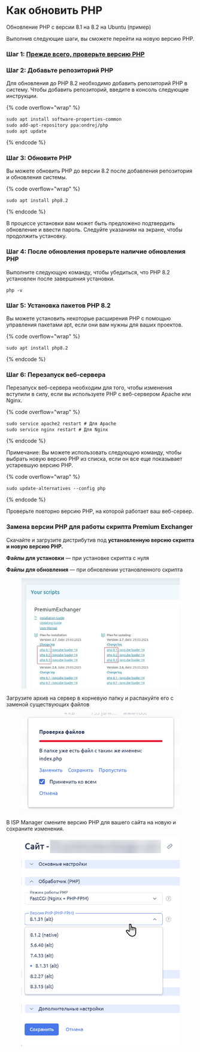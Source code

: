 # Как обновить PHP

Обновление PHP с версии 8.1 на 8.2 на Ubuntu (пример)


Выполнив следующие шаги, вы сможете перейти на новую версию PHP.

### Шаг 1: [Прежде всего, проверьте версию PHP](https://premium.gitbook.io/main/osnovnye-nastroiki/faq/kak-proverit-versiyu-php-ustanovlennuyu-na-servere)&#xD;

### Шаг 2: Добавьте репозиторий PHP&#xD;

Для обновления до PHP 8.2 необходимо добавить репозиторий PHP в систему. Чтобы добавить репозиторий, введите в консоль следующие инструкции.

{% code overflow="wrap" %}
```nginx
sudo apt install software-properties-common
sudo add-apt-repository ppa:ondrej/php
sudo apt update
```
{% endcode %}

### Шаг 3: Обновите PHP&#xD;

Вы можете обновить PHP до версии 8.2 после добавления репозитория и обновления системы.

{% code overflow="wrap" %}
```nginx
sudo apt install php8.2
```
{% endcode %}

В процессе установки вам может быть предложено подтвердить обновление и ввести пароль. Следуйте указаниям на экране, чтобы продолжить установку.



### Шаг 4: После обновления проверьте наличие обновления PHP&#xD;

Выполните следующую команду, чтобы убедиться, что PHP 8.2 установлен после завершения установки.

```nginx
php -v
```

### Шаг 5: Установка пакетов PHP 8.2&#xD;

Вы можете установить некоторые расширения PHP с помощью управления пакетами apt, если они вам нужны для ваших проектов.

{% code overflow="wrap" %}
```nginx
sudo apt install php8.2
```
{% endcode %}

### Шаг 6: Перезапуск веб-сервера&#xD;

Перезапуск веб-сервера необходим для того, чтобы изменения вступили в силу, если вы используете PHP с веб-сервером Apache или Nginx.

{% code overflow="wrap" %}
```nginx
sudo service apache2 restart # Для Apache
sudo service nginx restart # Для Nginx
```
{% endcode %}


Примечание: Вы можете использовать следующую команду, чтобы выбрать новую версию PHP из списка, если он все еще показывает устаревшую версию PHP.

{% code overflow="wrap" %}
```nginx
sudo update-alternatives --config php
```
{% endcode %}

Проверьте повторно  версию PHP, на которой работает ваш веб-сервер.

### Замена версии PHP для работы скрипта Premium Exchanger

Скачайте и загрузите дистрибутив под **установленную версию скрипта и новую версию PHP.**

**Файлы для установки** — при установке скрипта с нуля

**Файлы для обновления** — при обновлении установленного скрипта

<figure><img src="../../../../.gitbook/assets/image (74).png" alt=""><figcaption></figcaption></figure>

Загрузите архив на сервер в корневую папку и распакуйте его с заменой существующих файлов

<figure><img src="../../../../.gitbook/assets/image (75).png" alt="" width="491"><figcaption></figcaption></figure>

В ISP Manager смените версию PHP для вашего сайта на новую и сохраните изменения.

<figure><img src="../../../../.gitbook/assets/image (76).png" alt="" width="467"><figcaption></figcaption></figure>
